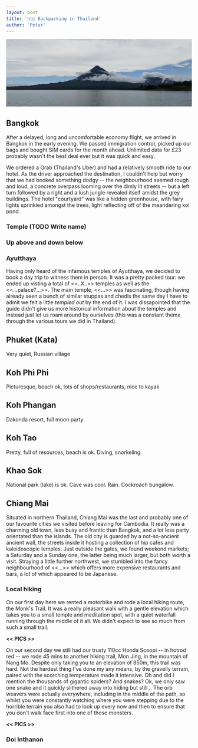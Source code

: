 ```yaml
---
layout: post
title: '🇹🇭 Backpacking in Thailand'
author: 'Petar'
---
```


<img loading="lazy" src="/assets/images/costa-rica/cover-2.jpg" />
<br/>

## Bangkok

After a delayed, long and uncomfortable economy flight, we arrived in Bangkok in the early evening. We passed immigration control, picked up our bags and bought SIM cards for the month ahead. Unlimited data for £23 probably wasn't the best deal ever but it was quick and easy. 


We ordered a Grab (Thailand's Uber) and had a relatively smooth ride to our hotel. As the driver approached the destination, I couldn't help but worry that we had booked something dodgy -- the neighbourhood seemed rough and loud, a concrete overpass looming over the dimly lit streets -- but a left turn followed by a right and a lush jungle revealed itself amidst the grey buildings. The hotel "courtyard" was like a hidden greenhouse, with fairy lights sprinkled amongst the trees, light reflecting off of the meandering koi pond.

### Temple (TODO Write name)

### Up above and down below

### Ayutthaya

Having only heard of the infamous temples of Ayutthaya, we decided to book a day trip to witness them in person. It was a pretty packed tour: we ended up visting a total of <<..X..>> temples as well as the <<...palace?...>>. The main temple, <<...>> was fascinating, though having already seen a bunch of similar stuppas and chedis the same day I have to admit we felt a little _templed out_ by the end of it. I was dissapointed that the guide didn't give us more historical information about the temples and instead just let us roam around by ourselves (this was a constant theme through the various tours we did in Thailand).

## Phuket (Kata)

Very quiet, Russian village

## Koh Phi Phi

Picturesque, beach ok, lots of shops/restaurants, nice to kayak

## Koh Phangan

Dakonda resort, full moon party 

## Koh Tao

Pretty, full of resources, beach is ok. Diving, snorkeling.

## Khao Sok

National park (lake) is ok. Cave was cool. Rain. Cockroach bungalow.

## Chiang Mai

Situated in northern Thailand, Chiang Mai was the last and probably one of our favourite cities we visited before leaving for Cambodia. It really was a charming old town, less busy and frantic than Bangkok, and a lot less party orientated than the islands. The old city is guarded by a not-so-ancient ancient wall, the streets inside it hosting a collection of hip cafes and kaleidoscopic temples. Just outside the gates, we found weekend markets; a Saturday and a Sunday one, the latter being much larger, but both worth a visit. Straying a little further northwest, we stumbled into the fancy neighbourhood of <<...>> which offers more expensive restaurants and bars, a lot of which appeared to be Japanese.

### Local hiking

On our first day here we rented a motorbike and rode a local hiking route, the Monk's Trail. It was a really pleasant walk with a gentle elevation which takes you to a small temple and meditation spot, with a quiet waterfall running through the middle of it all. We didn't expect to see so much from such a small trail.

**<< PICS >>**

On our second day we still had our trusty 110cc Honda Scoopi -- in hotrod red -- we rode 45 mins to another hiking trail, Mon Jing, in the mountain of Nang Mo. Despite only taking you to an elevation of 850m, this trail was hard. Not the hardest thing I've done my any means, by the gravelly terrain, paired with the scorching temperature made it intensive. Oh and did I mention the thousands of gigantic spiders? And snakes? Ok, we only saw one snake and it quickly slithered away into hiding but still... The orb weavers were actually everywhere, including in the middle of the path, so whilst you were constantly watching where you were stepping due to the horrible terrain you also had to look up every now and then to ensure that you don't walk face first into one of those monsters.

**<< PICS >>**

### Doi Inthanon

